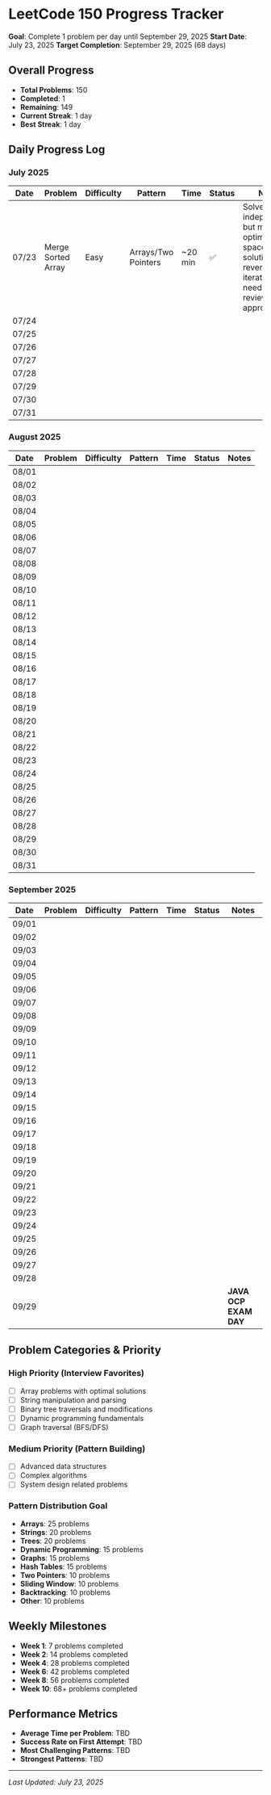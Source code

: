 # LeetCode 150 Progress Tracker

**Goal**: Complete 1 problem per day until September 29, 2025
**Start Date**: July 23, 2025
**Target Completion**: September 29, 2025 (68 days)

## Overall Progress
- **Total Problems**: 150
- **Completed**: 1
- **Remaining**: 149
- **Current Streak**: 1 day
- **Best Streak**: 1 day

## Daily Progress Log

### July 2025
| Date | Problem | Difficulty | Pattern | Time | Status | Notes |
|------|---------|------------|---------|------|--------|-------|
| 07/23 | Merge Sorted Array | Easy | Arrays/Two Pointers | ~20 min | ✅ | Solved independently but missed optimal O(1) space solution with reverse iteration - need to review this approach |
| 07/24 | | | | | | |
| 07/25 | | | | | | |
| 07/26 | | | | | | |
| 07/27 | | | | | | |
| 07/28 | | | | | | |
| 07/29 | | | | | | |
| 07/30 | | | | | | |
| 07/31 | | | | | | |

### August 2025
| Date | Problem | Difficulty | Pattern | Time | Status | Notes |
|------|---------|------------|---------|------|--------|-------|
| 08/01 | | | | | | |
| 08/02 | | | | | | |
| 08/03 | | | | | | |
| 08/04 | | | | | | |
| 08/05 | | | | | | |
| 08/06 | | | | | | |
| 08/07 | | | | | | |
| 08/08 | | | | | | |
| 08/09 | | | | | | |
| 08/10 | | | | | | |
| 08/11 | | | | | | |
| 08/12 | | | | | | |
| 08/13 | | | | | | |
| 08/14 | | | | | | |
| 08/15 | | | | | | |
| 08/16 | | | | | | |
| 08/17 | | | | | | |
| 08/18 | | | | | | |
| 08/19 | | | | | | |
| 08/20 | | | | | | |
| 08/21 | | | | | | |
| 08/22 | | | | | | |
| 08/23 | | | | | | |
| 08/24 | | | | | | |
| 08/25 | | | | | | |
| 08/26 | | | | | | |
| 08/27 | | | | | | |
| 08/28 | | | | | | |
| 08/29 | | | | | | |
| 08/30 | | | | | | |
| 08/31 | | | | | | |

### September 2025
| Date | Problem | Difficulty | Pattern | Time | Status | Notes |
|------|---------|------------|---------|------|--------|-------|
| 09/01 | | | | | | |
| 09/02 | | | | | | |
| 09/03 | | | | | | |
| 09/04 | | | | | | |
| 09/05 | | | | | | |
| 09/06 | | | | | | |
| 09/07 | | | | | | |
| 09/08 | | | | | | |
| 09/09 | | | | | | |
| 09/10 | | | | | | |
| 09/11 | | | | | | |
| 09/12 | | | | | | |
| 09/13 | | | | | | |
| 09/14 | | | | | | |
| 09/15 | | | | | | |
| 09/16 | | | | | | |
| 09/17 | | | | | | |
| 09/18 | | | | | | |
| 09/19 | | | | | | |
| 09/20 | | | | | | |
| 09/21 | | | | | | |
| 09/22 | | | | | | |
| 09/23 | | | | | | |
| 09/24 | | | | | | |
| 09/25 | | | | | | |
| 09/26 | | | | | | |
| 09/27 | | | | | | |
| 09/28 | | | | | | |
| 09/29 | | | | | | **JAVA OCP EXAM DAY** |

## Problem Categories & Priority

### High Priority (Interview Favorites)
- [ ] Array problems with optimal solutions
- [ ] String manipulation and parsing
- [ ] Binary tree traversals and modifications
- [ ] Dynamic programming fundamentals
- [ ] Graph traversal (BFS/DFS)

### Medium Priority (Pattern Building)
- [ ] Advanced data structures
- [ ] Complex algorithms
- [ ] System design related problems

### Pattern Distribution Goal
- **Arrays**: 25 problems
- **Strings**: 20 problems  
- **Trees**: 20 problems
- **Dynamic Programming**: 15 problems
- **Graphs**: 15 problems
- **Hash Tables**: 15 problems
- **Two Pointers**: 10 problems
- **Sliding Window**: 10 problems
- **Backtracking**: 10 problems
- **Other**: 10 problems

## Weekly Milestones
- **Week 1**: 7 problems completed
- **Week 2**: 14 problems completed  
- **Week 4**: 28 problems completed
- **Week 6**: 42 problems completed
- **Week 8**: 56 problems completed
- **Week 10**: 68+ problems completed

## Performance Metrics
- **Average Time per Problem**: TBD
- **Success Rate on First Attempt**: TBD
- **Most Challenging Patterns**: TBD
- **Strongest Patterns**: TBD

---

*Last Updated: July 23, 2025*